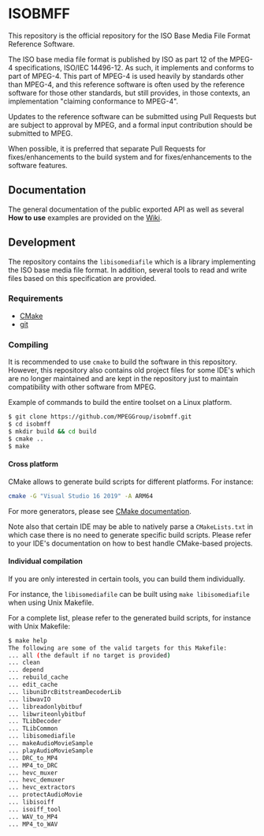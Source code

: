 # ISOBMFF

This repository is the official repository for the ISO Base Media File Format
Reference Software.

The ISO base media file format is published by ISO as part 12 of the MPEG-4
specifications, ISO/IEC 14496-12. As such, it implements and conforms to
part of MPEG-4. This part of MPEG-4 is used heavily by standards other than
MPEG-4, and this reference software is often used by the reference software
for those other standards, but still provides, in those contexts, an
implementation "claiming conformance to MPEG-4".

Updates to the reference software can be submitted using Pull Requests but
are subject to approval by MPEG, and a formal input contribution should be
submitted to MPEG.

When possible, it is preferred that separate Pull Requests for
fixes/enhancements to the build system and for fixes/enhancements to the
software features.

## Documentation

The general documentation of the public exported API as well as several **How to use** examples are provided on the [Wiki](https://github.com/MPEGGroup/isobmff/wiki).

## Development

The repository contains the `libisomediafile` which is a library implementing
the ISO base media file format. In addition, several tools to read and
write files based on this specification are provided.

### Requirements

- [CMake](https://cmake.org/)
- [git](https://git-scm.com/)

### Compiling

It is recommended to use `cmake` to build the software in this repository. However, this repository also contains old project files for some IDE's which are no longer maintained and are kept in the repository just to maintain compatibility with other software from MPEG.

Example of commands to build the entire toolset on a Linux platform.

``` sh
$ git clone https://github.com/MPEGGroup/isobmff.git
$ cd isobmff
$ mkdir build && cd build
$ cmake ..
$ make
```

#### Cross platform

CMake allows to generate build scripts for different platforms. For instance:

``` sh
cmake -G "Visual Studio 16 2019" -A ARM64
```

For more generators, please see [CMake documentation](https://cmake.org/cmake/help/latest/manual/cmake-generators.7.html).

Note also that certain IDE may be able to natively parse a `CMakeLists.txt`
in which case there is no need to generate specific build scripts. Please refer to your IDE's documentation on how to best handle CMake-based projects.

#### Individual compilation

If you are only interested in certain tools, you can build them individually.

For instance, the `libisomediafile` can be built using `make libisomediafile`
when using Unix Makefile.

For a complete list, please refer to the generated build scripts, for instance
with Unix Makefile:

``` sh
$ make help
The following are some of the valid targets for this Makefile:
... all (the default if no target is provided)
... clean
... depend
... rebuild_cache
... edit_cache
... libuniDrcBitstreamDecoderLib
... libwavIO
... libreadonlybitbuf
... libwriteonlybitbuf
... TLibDecoder
... TLibCommon
... libisomediafile
... makeAudioMovieSample
... playAudioMovieSample
... DRC_to_MP4
... MP4_to_DRC
... hevc_muxer
... hevc_demuxer
... hevc_extractors
... protectAudioMovie
... libisoiff
... isoiff_tool
... WAV_to_MP4
... MP4_to_WAV
```

